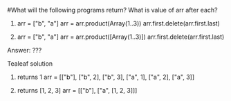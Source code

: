 #What will the following programs return? What is value of arr after each?

1. arr = ["b", "a"]
   arr = arr.product(Array(1..3))
   arr.first.delete(arr.first.last)

2. arr = ["b", "a"]
   arr = arr.product([Array(1..3)])
   arr.first.delete(arr.first.last)

Answer: ???

Tealeaf solution

1. returns 1
    arr =  [["b"], ["b", 2], ["b", 3], ["a", 1], ["a", 2], ["a", 3]]

2. returns [1, 2, 3]
    arr = [["b"], ["a", [1, 2, 3]]]
